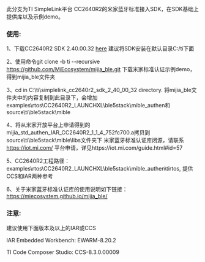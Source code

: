 此分支为TI SimpleLink平台 CC2640R2的米家蓝牙标准接入SDK，在SDK基础上提供库以及示例demo。

### 使用:

1、下载CC2640R2 SDK 2.40.00.32 [here](http://www.ti.com/tool/download/SIMPLELINK-CC2640R2-SDK)
   建议将SDK安装在默认目录C:/ti下面

2、使用命令git clone -b ti --recursive https://github.com/MiEcosystem/mijia_ble.git 下载米家标准认证示例demo，得到mijia_ble文件夹

3、cd in C:\ti\simplelink_cc2640r2_sdk_2_40_00_32 directory.
   将mijia_ble文件夹中的内容复制到此目录下，会增加examples\rtos\CC2640R2_LAUNCHXL\ble5stack\mible_authen和source\ti\ble5stack\mible

4、将从米家开放平台上申请得到的mijia_std_authen_IAR_CC2640R2_1_1_4_752fc700.a拷贝到source\ti\ble5stack\mible\libs文件夹下
   米家蓝牙标准认证库闭源，请联系 https://iot.mi.com/ 平台申请，详见https://iot.mi.com/guide.html#id=57

5、CC2640R2工程路径：examples\rtos\CC2640R2_LAUNCHXL\ble5stack\mible_authen\tirtos, 提供CCS和IAR两种参考

6、关于米家蓝牙标准认证库的使用说明如下链接：https://miecosystem.github.io/mijia_ble/

### 注意: 
建议使用下面版本及以上的IAR或CCS

IAR Embedded Workbench: EWARM-8.20.2

TI Code Composer Studio: CCS-8.3.0.00009
